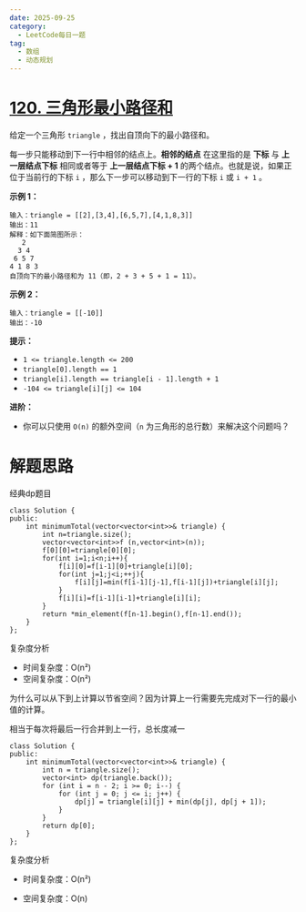 ```yaml
---
date: 2025-09-25
category:
  - LeetCode每日一题
tag:
  - 数组
  - 动态规划
---
```


# [120. 三角形最小路径和](https://leetcode.cn/problems/triangle/)

给定一个三角形 `triangle` ，找出自顶向下的最小路径和。

每一步只能移动到下一行中相邻的结点上。**相邻的结点** 在这里指的是 **下标** 与 **上一层结点下标** 相同或者等于 **上一层结点下标 + 1** 的两个结点。也就是说，如果正位于当前行的下标 `i` ，那么下一步可以移动到下一行的下标 `i` 或 `i + 1` 。

 

**示例 1：**

```
输入：triangle = [[2],[3,4],[6,5,7],[4,1,8,3]]
输出：11
解释：如下面简图所示：
   2
  3 4
 6 5 7
4 1 8 3
自顶向下的最小路径和为 11（即，2 + 3 + 5 + 1 = 11）。
```

**示例 2：**

```
输入：triangle = [[-10]]
输出：-10
```

 

**提示：**

- `1 <= triangle.length <= 200`
- `triangle[0].length == 1`
- `triangle[i].length == triangle[i - 1].length + 1`
- `-104 <= triangle[i][j] <= 104`

 

**进阶：**

- 你可以只使用 `O(n)` 的额外空间（`n` 为三角形的总行数）来解决这个问题吗？

# 解题思路

经典dp题目

```
class Solution {
public:
    int minimumTotal(vector<vector<int>>& triangle) {
        int n=triangle.size();
        vector<vector<int>>f (n,vector<int>(n));
        f[0][0]=triangle[0][0];
        for(int i=1;i<n;i++){
            f[i][0]=f[i-1][0]+triangle[i][0];
            for(int j=1;j<i;++j){
                f[i][j]=min(f[i-1][j-1],f[i-1][j])+triangle[i][j];
            }
            f[i][i]=f[i-1][i-1]+triangle[i][i];
        }
        return *min_element(f[n-1].begin(),f[n-1].end());
    }
}; 
```

复杂度分析


- 时间复杂度：O(n²)
- 空间复杂度：O(n²)

为什么可以从下到上计算以节省空间？因为计算上一行需要先完成对下一行的最小值的计算。

相当于每次将最后一行合并到上一行，总长度减一

```
class Solution {
public:
    int minimumTotal(vector<vector<int>>& triangle) {
        int n = triangle.size();
        vector<int> dp(triangle.back());
        for (int i = n - 2; i >= 0; i--) {
            for (int j = 0; j <= i; j++) {
                dp[j] = triangle[i][j] + min(dp[j], dp[j + 1]);
            }
        }
        return dp[0];
    }
};
```

复杂度分析


- 时间复杂度：O(n²)

- 空间复杂度：O(n)

  
  
  
